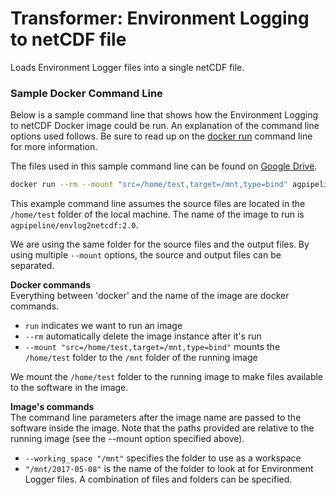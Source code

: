 # Transformer: Environment Logging to netCDF file

Loads Environment Logger files into a single netCDF file.

### Sample Docker Command Line

Below is a sample command line that shows how the Environment Logging to netCDF Docker image could be run.
An explanation of the command line options used follows.
Be sure to read up on the [docker run](https://docs.docker.com/engine/reference/run/) command line for more information.

The files used in this sample command line can be found on [Google Drive](https://drive.google.com/file/d/1NqvSz6PeuK2QWjSRcDhi1dbINFazSa11/view?usp=sharing).

```sh
docker run --rm --mount "src=/home/test,target=/mnt,type=bind" agpipeline/envlog2netcdf:2.0 --working_space "/mnt" "/mnt/2017-05-08"
```

This example command line assumes the source files are located in the `/home/test` folder of the local machine.
The name of the image to run is `agpipeline/envlog2netcdf:2.0`.

We are using the same folder for the source files and the output files.
By using multiple `--mount` options, the source and output files can be separated.

**Docker commands** \
Everything between 'docker' and the name of the image are docker commands.

- `run` indicates we want to run an image
- `--rm` automatically delete the image instance after it's run
- `--mount "src=/home/test,target=/mnt,type=bind"` mounts the `/home/test` folder to the `/mnt` folder of the running image

We mount the `/home/test` folder to the running image to make files available to the software in the image.

**Image's commands** \
The command line parameters after the image name are passed to the software inside the image.
Note that the paths provided are relative to the running image (see the --mount option specified above).

- `--working_space "/mnt"` specifies the folder to use as a workspace
- `"/mnt/2017-05-08"` is the name of the folder to look at for Environment Logger files. A combination of files and folders can be specified.